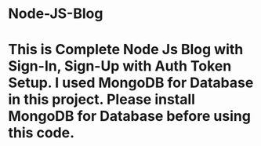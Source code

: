 # Node-JS-Blog
# This is Complete Node Js Blog with Sign-In, Sign-Up with Auth Token Setup. I used MongoDB for Database in this project. Please install MongoDB for Database before using this code.
